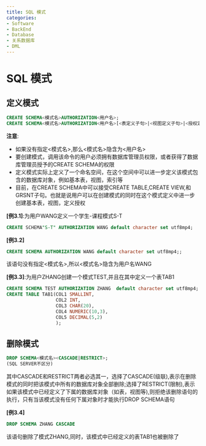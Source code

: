 ```yaml
---
title: SQL 模式
categories:
- Software
- BackEnd
- Database
- 关系数据库
- DML
---
```

# SQL 模式

## 定义模式

```sql
CREATE SCHEMA<模式名>AUTHORIZATION<用户名>;
CREATE SCHEMA<模式名>AUTHORIZATION<用户名>[<表定义子句>|<视图定义子句>|<授权定义子句>][指定字符集];
```

**注意**:

- 如果没有指定<模式名>,那么<模式名>隐含为<用户名>
- 要创建模式，调用该命令的用户必须拥有数据库管理员权限，或者获得了数据库管理员授予的CREATE SCHEMA的权限
- 定义模式实际上定义了一个命名空间，在这个空间中可以进一步定义该模式包含的数据库对象，例如基本表，视图，索引等
- 目前，在CREATE SCHEMA中可以接受CREATE TABLE,CREATE VIEW,和GRSNT子句。也就是说用户可以在创建模式的同时在这个模式定义中进一步创建基本表，视图，定义授权

**[例3.1]**:为用户WANG定义一个学生-课程模式S-T

```sql
CREATE SCHEMA"S-T" AUTHORIZATION WANG default character set utf8mp4;
```

**[例3.2]**

```sql
CREATE SCHEMA AUTHORIZATION WANG default character set utf8mp4;;
```

该语句没有指定<模式名>,所以<模式名>隐含为用户名WANG

**[例3.3]**:为用户ZHANG创建一个模式TEST,并且在其中定义一个表TAB1

```sql
CREATE SCHEMA TEST AUTHORIZATION ZHANG  default character set utf8mp4;
CREATE TABLE TAB1(COL1 SMALLINT,
				  COL2 INT,
				  COL3 CHAR(20),
				  COL4 NUMERIC(10,3),
				  COL5 DECIMAL(5,2)
				  );
```

## 删除模式

```sql
DROP SCHEMA<模式名><CASCADE|RESTRICT>;
(SQL SERVER不区分)
```

其中CASCADE和RESTRICT两者必选其一，选择了CASCADE(级联),表示在删除模式的同时把该模式中所有的数据库对象全部删除;选择了RESTRICT(限制),表示如果该模式中已经定义了下属的数据库对象（如表，视图等),则拒绝该删除语句的执行，只有当该模式没有任何下属对象时才能执行DROP SCHEMA语句

**[例3.4]**

```sql
DROP SCHEMA ZHANG CASCADE
```

该语句删除了模式ZHANG,同时，该模式中已经定义的表TAB1也被删除了